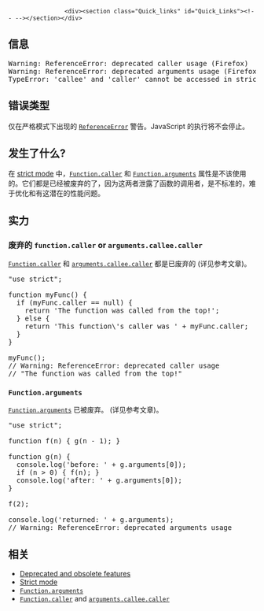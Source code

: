 
                
                  
                    <div><section class="Quick_links" id="Quick_Links"><!-- --></section></div>

<h2 id="&#x4FE1;&#x606F;">&#x4FE1;&#x606F;</h2>

<pre class="syntaxbox">Warning: ReferenceError: deprecated caller usage (Firefox)
Warning: ReferenceError: deprecated arguments usage (Firefox)
TypeError: &apos;callee&apos; and &apos;caller&apos; cannot be accessed in strict mode. (Safari)
</pre>

<h2 id="&#x9519;&#x8BEF;&#x7C7B;&#x578B;">&#x9519;&#x8BEF;&#x7C7B;&#x578B;</h2>

<p>&#x4EC5;&#x5728;&#x4E25;&#x683C;&#x6A21;&#x5F0F;&#x4E0B;&#x51FA;&#x73B0;&#x7684; <a title="ReferenceError&#xFF08;&#x5F15;&#x7528;&#x9519;&#x8BEF;&#xFF09; &#x5BF9;&#x8C61;&#x8868;&#x660E;&#x4E00;&#x4E2A;&#x4E0D;&#x5B58;&#x5728;&#x7684;&#x53D8;&#x91CF;&#x88AB;&#x5F15;&#x7528;&#x3002;" href="/zh-CN/docs/Web/JavaScript/Reference/Global_Objects/ReferenceError"><code>ReferenceError</code></a> &#x8B66;&#x544A;&#x3002;<span lang="zh-CN" class="short_text" id="result_box"><span>JavaScript &#x7684;&#x6267;&#x884C;&#x5C06;&#x4E0D;&#x4F1A;&#x505C;&#x6B62;&#x3002;</span></span></p>

<h2 id="&#x53D1;&#x751F;&#x4E86;&#x4EC0;&#x4E48;">&#x53D1;&#x751F;&#x4E86;&#x4EC0;&#x4E48;?</h2>

<p>&#x5728; <a href="/en-US/docs/Web/JavaScript/Reference/Strict_mode">strict mode</a> &#x4E2D;&#xFF0C;<a title="&#x8FD4;&#x56DE;&#x8C03;&#x7528;&#x6307;&#x5B9A;&#x51FD;&#x6570;&#x7684;&#x51FD;&#x6570;." href="/zh-CN/docs/Web/JavaScript/Reference/Global_Objects/Function/caller"><code>Function.caller</code></a> &#x548C; <a title="function.arguments &#x5C5E;&#x6027;&#x4EE3;&#x8868;&#x4F20;&#x5165;&#x51FD;&#x6570;&#x7684;&#x5B9E;&#x53C2;&#xFF0C;&#x5B83;&#x662F;&#x4E00;&#x4E2A;&#x7C7B;&#x6570;&#x7EC4;&#x5BF9;&#x8C61;&#x3002;" href="/zh-CN/docs/Web/JavaScript/Reference/Global_Objects/Function/arguments"><code>Function.arguments</code></a> &#x5C5E;&#x6027;&#x662F;&#x4E0D;&#x8BE5;&#x4F7F;&#x7528;&#x7684;&#x3002;&#x5B83;&#x4EEC;&#x90FD;&#x662F;&#x5DF2;&#x7ECF;&#x88AB;&#x5E9F;&#x5F03;&#x7684;&#x4E86;&#xFF0C;&#x56E0;&#x4E3A;&#x8FD9;&#x4E24;&#x8005;&#x6CC4;&#x9732;&#x4E86;&#x51FD;&#x6570;&#x7684;&#x8C03;&#x7528;&#x8005;&#xFF0C;&#x662F;&#x4E0D;&#x6807;&#x51C6;&#x7684;&#xFF0C;&#x96BE;&#x4E8E;&#x4F18;&#x5316;&#x548C;&#x6709;&#x8FD9;&#x6F5C;&#x5728;&#x7684;&#x6027;&#x80FD;&#x95EE;&#x9898;&#x3002;</p>

<h2 id="&#x5B9E;&#x529B;">&#x5B9E;&#x529B;</h2>

<h3 id="&#x5E9F;&#x5F03;&#x7684;_function.caller_or_arguments.callee.caller">&#x5E9F;&#x5F03;&#x7684; <code>function.caller</code> or <code>arguments.callee.caller</code></h3>

<p><a title="&#x8FD4;&#x56DE;&#x8C03;&#x7528;&#x6307;&#x5B9A;&#x51FD;&#x6570;&#x7684;&#x51FD;&#x6570;." href="/zh-CN/docs/Web/JavaScript/Reference/Global_Objects/Function/caller"><code>Function.caller</code></a> &#x548C; <code><a href="/en-US/docs/Web/JavaScript/Reference/Functions/arguments/callee">arguments.callee.caller</a></code> &#x90FD;&#x662F;&#x5DF2;&#x5E9F;&#x5F03;&#x7684; (&#x8BE6;&#x89C1;&#x53C2;&#x8003;&#x6587;&#x7AE0;)&#x3002;</p>

<pre class="brush: js example-bad">&quot;use strict&quot;;

function myFunc() {
&#xA0; if (myFunc.caller == null) {
&#xA0;&#xA0;&#xA0; return &apos;The function was called from the top!&apos;;
&#xA0; } else {
&#xA0;&#xA0;&#xA0; return &apos;This function\&apos;s caller was &apos; + myFunc.caller;
&#xA0; }
}

myFunc();
// Warning: ReferenceError: deprecated caller usage
// &quot;The function was called from the top!&quot;</pre>

<h3 id="Function.arguments"><code>Function.arguments</code></h3>

<p><a title="function.arguments &#x5C5E;&#x6027;&#x4EE3;&#x8868;&#x4F20;&#x5165;&#x51FD;&#x6570;&#x7684;&#x5B9E;&#x53C2;&#xFF0C;&#x5B83;&#x662F;&#x4E00;&#x4E2A;&#x7C7B;&#x6570;&#x7EC4;&#x5BF9;&#x8C61;&#x3002;" href="/zh-CN/docs/Web/JavaScript/Reference/Global_Objects/Function/arguments"><code>Function.arguments</code></a> &#x5DF2;&#x88AB;&#x5E9F;&#x5F03;&#x3002; (&#x8BE6;&#x89C1;&#x53C2;&#x8003;&#x6587;&#x7AE0;)&#x3002;</p>

<pre class="brush: js example-bad">&quot;use strict&quot;;

function f(n) { g(n - 1); }

function g(n) {
  console.log(&apos;before: &apos; + g.arguments[0]);
  if (n &gt; 0) { f(n); }
  console.log(&apos;after: &apos; + g.arguments[0]);
}

f(2);

console.log(&apos;returned: &apos; + g.arguments);
// Warning: ReferenceError: deprecated arguments usage
</pre>

<h2 id="&#x76F8;&#x5173;">&#x76F8;&#x5173;</h2>

<ul>
 <li><a href="/en-US/docs/Web/JavaScript/Reference/Deprecated_and_obsolete_features">Deprecated and obsolete features</a></li>
 <li><a href="/en-US/docs/Web/JavaScript/Reference/Strict_mode">Strict mode</a></li>
 <li><a title="function.arguments &#x5C5E;&#x6027;&#x4EE3;&#x8868;&#x4F20;&#x5165;&#x51FD;&#x6570;&#x7684;&#x5B9E;&#x53C2;&#xFF0C;&#x5B83;&#x662F;&#x4E00;&#x4E2A;&#x7C7B;&#x6570;&#x7EC4;&#x5BF9;&#x8C61;&#x3002;" href="/zh-CN/docs/Web/JavaScript/Reference/Global_Objects/Function/arguments"><code>Function.arguments</code></a></li>
 <li><a title="&#x8FD4;&#x56DE;&#x8C03;&#x7528;&#x6307;&#x5B9A;&#x51FD;&#x6570;&#x7684;&#x51FD;&#x6570;." href="/zh-CN/docs/Web/JavaScript/Reference/Global_Objects/Function/caller"><code>Function.caller</code></a> and <code><a href="/en-US/docs/Web/JavaScript/Reference/Functions/arguments/callee">arguments.callee.caller</a></code></li>
</ul>
                  
                
              